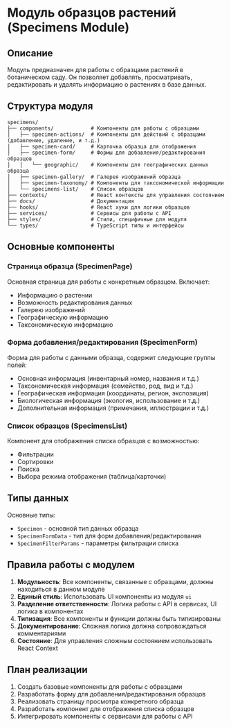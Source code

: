# Модуль образцов растений (Specimens Module)

## Описание
Модуль предназначен для работы с образцами растений в ботаническом саду. Он позволяет добавлять, просматривать, редактировать и удалять информацию о растениях в базе данных.

## Структура модуля

```
specimens/
├── components/            # Компоненты для работы с образцами
│   ├── specimen-actions/  # Компоненты для действий с образцами (добавление, удаление, и т.д.)
│   ├── specimen-card/     # Карточка образца для отображения
│   ├── specimen-form/     # Формы для добавления/редактирования образцов
│   │   └── geographic/    # Компоненты для географических данных образца
│   ├── specimen-gallery/  # Галерея изображений образца
│   ├── specimen-taxonomy/ # Компоненты для таксономической информации
│   └── specimens-list/    # Список образцов
├── contexts/              # React контексты для управления состоянием
├── docs/                  # Документация
├── hooks/                 # React хуки для логики образцов
├── services/              # Сервисы для работы с API
├── styles/                # Стили, специфичные для модуля
└── types/                 # TypeScript типы и интерфейсы
```

## Основные компоненты

### Страница образца (SpecimenPage)
Основная страница для работы с конкретным образцом. Включает:
- Информацию о растении
- Возможность редактирования данных
- Галерею изображений
- Географическую информацию
- Таксономическую информацию

### Форма добавления/редактирования (SpecimenForm)
Форма для работы с данными образца, содержит следующие группы полей:
- Основная информация (инвентарный номер, названия и т.д.)
- Таксономическая информация (семейство, род, вид и т.д.)
- Географическая информация (координаты, регион, экспозиция)
- Биологическая информация (экология, использование и т.д.)
- Дополнительная информация (примечания, иллюстрации и т.д.)

### Список образцов (SpecimensList)
Компонент для отображения списка образцов с возможностью:
- Фильтрации
- Сортировки
- Поиска
- Выбора режима отображения (таблица/карточки)

## Типы данных

Основные типы:
- `Specimen` - основной тип данных образца
- `SpecimenFormData` - тип для форм добавления/редактирования
- `SpecimenFilterParams` - параметры фильтрации списка

## Правила работы с модулем

1. **Модульность**: Все компоненты, связанные с образцами, должны находиться в данном модуле
2. **Единый стиль**: Использовать UI компоненты из модуля `ui`
3. **Разделение ответственности**: Логика работы с API в сервисах, UI логика в компонентах
4. **Типизация**: Все компоненты и функции должны быть типизированы
5. **Документирование**: Сложная логика должна сопровождаться комментариями
6. **Состояние**: Для управления сложным состоянием использовать React Context

## План реализации

1. Создать базовые компоненты для работы с образцами
2. Разработать форму для добавления/редактирования образцов
3. Реализовать страницу просмотра конкретного образца
4. Разработать компонент для отображения списка образцов
5. Интегрировать компоненты с сервисами для работы с API 